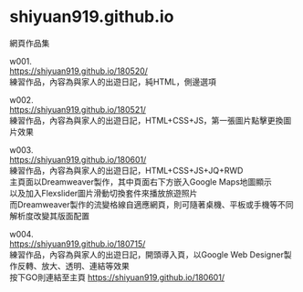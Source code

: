 # shiyuan919.github.io
網頁作品集

w001.<br>
https://shiyuan919.github.io/180520/<br> 
練習作品，內容為與家人的出遊日記，純HTML，側邊選項

w002.<br>
https://shiyuan919.github.io/180521/<br>
練習作品，內容為與家人的出遊日記，HTML+CSS+JS，第一張圖片點擊更換圖片效果

w003.<br>
https://shiyuan919.github.io/180601/<br>
練習作品，內容為與家人的出遊日記，HTML+CSS+JS+JQ+RWD<br>
主頁面以Dreamweaver製作，其中頁面右下方嵌入Google Maps地圖顯示<br>
以及加入Flexslider圖片滑動切換套件來播放旅遊照片<br>
而Dreamweaver製作的流變格線自適應網頁，則可隨著桌機、平板或手機等不同解析度改變其版面配置

w004.<br>
https://shiyuan919.github.io/180715/<br>
練習作品，內容為與家人的出遊日記，開頭導入頁，以Google Web Designer製作反轉、放大、透明、連結等效果<br>
按下GO則連結至主頁 https://shiyuan919.github.io/180601/
